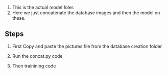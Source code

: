 1. This is the actual model foler.
2. Here we just concatenate the database images and then the model on these.

## Steps

1. First Copy and paste the pictures file from the database creation folder

2. Run the concat.py code

3. Then trainining code

   





